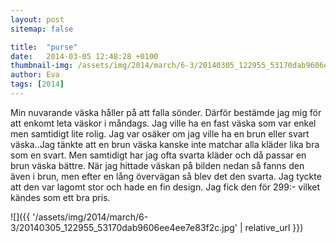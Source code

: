 ```yaml
---
layout: post
sitemap: false

title:  "purse"
date:   2014-03-05 12:48:28 +0100
thumbnail-img: /assets/img/2014/march/6-3/20140305_122955_53170dab9606ee4ee7e83f2c.jpg
author: Eva
tags: [2014]
---
```


Min nuvarande väska håller på att falla sönder. Därför bestämde jag mig för att enkomt leta väskor i måndags. Jag ville ha en fast väska som var enkel men samtidigt lite rolig. Jag var osäker om jag ville ha en brun eller svart väska..Jag tänkte att en brun väska kanske inte matchar alla kläder lika bra som en svart. Men samtidigt har jag ofta svarta kläder och då passar en brun väska bättre.  När jag hittade väskan på bilden nedan så  fanns den även i brun, men efter en lång övervägan så blev det den svarta. Jag tyckte att den var lagomt stor och hade en fin design.  Jag fick den för 299:- vilket kändes som ett bra pris.

![]({{ '/assets/img/2014/march/6-3/20140305_122955_53170dab9606ee4ee7e83f2c.jpg'  | relative_url }})


